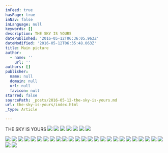 ```yaml
---
inFeed: true
hasPage: true
inNav: false
inLanguage: null
keywords: []
description: THE SKY IS YOURS
datePublished: '2016-05-12T06:36:05.963Z'
dateModified: '2016-05-12T06:35:48.063Z'
title: Main picture
author:
  - name: ''
    url: ''
authors: []
publisher:
  name: null
  domain: null
  url: null
  favicon: null
starred: false
sourcePath: _posts/2016-05-12-the-sky-is-yours.md
url: the-sky-is-yours/index.html
_type: Article

---
```

THE SKY IS YOURS
![](https://the-grid-user-content.s3-us-west-2.amazonaws.com/5a334fff-9dcd-442a-9b62-fee0188c54b0.jpg)
![](https://the-grid-user-content.s3-us-west-2.amazonaws.com/09db032a-3fcc-4b24-8d1a-271a53a8c7cc.jpg)
![](https://s3-us-west-2.amazonaws.com/the-grid-img/p/d251035dff97191ffdb47af29d52618e50e8839a.jpg)
![](https://the-grid-user-content.s3-us-west-2.amazonaws.com/92f13a44-00cb-4f07-a226-0dbae488d88c.jpg)
![](https://the-grid-user-content.s3-us-west-2.amazonaws.com/5ca6bfec-aa48-47eb-8423-edfa5b2d74df.jpg)
![](https://the-grid-user-content.s3-us-west-2.amazonaws.com/a5a8cc85-3203-4004-b63b-c8d5961e8282.jpg)
![](https://the-grid-user-content.s3-us-west-2.amazonaws.com/3931b049-c809-43a2-95cb-7b8967d55d41.jpg)

  
![](https://the-grid-user-content.s3-us-west-2.amazonaws.com/735e64e1-0c19-415b-b431-63d53c634ea4.jpg)
![](https://the-grid-user-content.s3-us-west-2.amazonaws.com/cdc43b0d-fac8-41ad-94b5-5611173a201b.jpg)
![](https://the-grid-user-content.s3-us-west-2.amazonaws.com/176c0848-e861-454d-821e-61bb0e6a950e.jpg)
![](https://the-grid-user-content.s3-us-west-2.amazonaws.com/3db8d473-07d1-4f87-b76c-6516778af7ba.jpg)
![](https://the-grid-user-content.s3-us-west-2.amazonaws.com/8ede02e8-f6a7-4a97-bd43-e9f5c6402524.jpg)
![](https://the-grid-user-content.s3-us-west-2.amazonaws.com/bd098799-9dd3-4b55-89e7-9c5f5f5b1605.jpg)
![](https://the-grid-user-content.s3-us-west-2.amazonaws.com/6ccbffed-a466-4648-98c9-c12d7d77c354.jpg)
![](https://the-grid-user-content.s3-us-west-2.amazonaws.com/7b057726-29b7-4b05-a835-117bf0b074ea.jpg)
![](https://the-grid-user-content.s3-us-west-2.amazonaws.com/c9ff2645-7ce6-482f-8eb0-2405abc288c5.jpg)
![](https://the-grid-user-content.s3-us-west-2.amazonaws.com/d63e8c14-6112-4092-981c-6b52bee5a2b1.jpg)
![](https://the-grid-user-content.s3-us-west-2.amazonaws.com/3dba087a-6d39-4ae1-a69b-57682b1daded.jpg)
![](https://the-grid-user-content.s3-us-west-2.amazonaws.com/2fc1444b-8459-4891-a72a-bab11280035e.jpg)
![](https://the-grid-user-content.s3-us-west-2.amazonaws.com/c8d8da12-80cc-40f2-9f75-ffa4d8e8ec0d.jpg)
![](https://the-grid-user-content.s3-us-west-2.amazonaws.com/ffd1f9bb-e24e-4625-9be5-4d79a2a9947b.jpg)
![](https://the-grid-user-content.s3-us-west-2.amazonaws.com/999eeed9-63a9-4438-8ff2-5ec9d0792ab5.jpg)
![](https://the-grid-user-content.s3-us-west-2.amazonaws.com/80f745f5-fbbc-42ae-bfcd-458ef3be1195.jpg)
![](https://the-grid-user-content.s3-us-west-2.amazonaws.com/06bc7f67-fb24-4a99-a5d7-5f0130d1bf8a.jpg)
![](https://the-grid-user-content.s3-us-west-2.amazonaws.com/a5090608-4167-485e-9067-3a37814a9e6b.jpg)
![](https://the-grid-user-content.s3-us-west-2.amazonaws.com/f646ccc9-75b5-475b-b62d-ee51b2e5db7c.jpg)
![](https://the-grid-user-content.s3-us-west-2.amazonaws.com/838b4ef2-0032-486b-b2ee-793fd45b0178.jpg)
![](https://the-grid-user-content.s3-us-west-2.amazonaws.com/e140d012-b029-4031-91c3-6557e9ea5fc8.jpg)
![](https://the-grid-user-content.s3-us-west-2.amazonaws.com/249c60b0-8c69-43b3-8e67-ae1fb12544dd.jpg)
![](https://the-grid-user-content.s3-us-west-2.amazonaws.com/d4a4b6cd-fff6-4b84-8a26-bff6b278f304.jpg)
![](https://the-grid-user-content.s3-us-west-2.amazonaws.com/72399ac4-748e-45ad-9673-bb664162ff79.jpg)
![](https://the-grid-user-content.s3-us-west-2.amazonaws.com/0d65318b-8e6d-4118-b033-b1b8fcff669a.jpg)
![](https://the-grid-user-content.s3-us-west-2.amazonaws.com/d18844e6-8659-4d5a-ad0a-0905d629926c.jpg)
![](https://the-grid-user-content.s3-us-west-2.amazonaws.com/d9ed0182-75fc-4522-8855-8abe10655608.jpg)